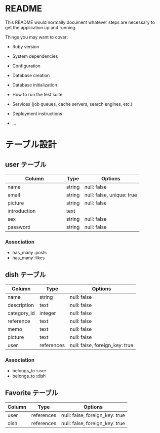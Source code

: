 # README

This README would normally document whatever steps are necessary to get the
application up and running.

Things you may want to cover:

* Ruby version

* System dependencies

* Configuration

* Database creation

* Database initialization

* How to run the test suite

* Services (job queues, cache servers, search engines, etc.)

* Deployment instructions

* ...

# テーブル設計

## user テーブル
| Column             | Type   | Options                   |
| ------------------ | ------ | ------------------------- |
| name               | string | null: false               |
| email              | string | null: false, unique: true |
| picture            | string | null: false               |
| introduction       | text   |                           |
| sex                | string | null: false               |
| password 　　　　　　| string | null: false               |

### Association

- has_many :posts
- has_many :likes

## dish テーブル
| Column           | Type       | Options                        |
| ---------------- | ---------- | ------------------------------ |
| name             | string     | null: false                    |
| description      | text       | null: false                    |
| category_id      | integer    | null: false                    |
| reference        | text       | null: false                    |
| memo             | text       | null: false                    |
| picture          | text       | null: false                    |
| user             | references | null: false, foreign_key: true |

### Association

- belongs_to :user
- belongs_to :dish

## Favorite テーブル
| Column  | Type       | Options                        |
| ------- | ---------- | ------------------------------ |
| user    | references | null: false, foreign_key: true |
| dish    | references | null: false, foreign_key: true |
